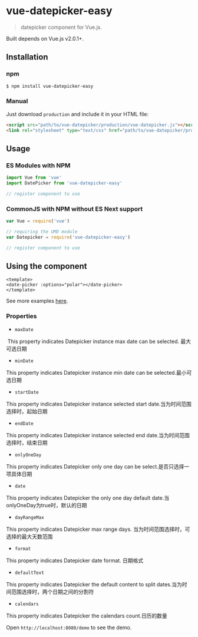 # vue-datepicker-easy

> datepicker component for Vue.js.

Built depends on Vue.js v2.0.1+.

## Installation

### npm

```bash
$ npm install vue-datepicker-easy
```

### Manual

Just download `production` and include it in your HTML file:

```html
<script src="path/to/vue-datepicker/production/vue-datepicker.js"></script>
<link rel="stylesheet" type="text/css" href="path/to/vue-datepicker/production/dateRange.css">
```

## Usage

### ES Modules with NPM

```js
import Vue from 'vue'
import DatePicker from 'vue-datepicker-easy'

// register component to use
```

### CommonJS with NPM without ES Next support

```js
var Vue = require('vue')

// requiring the UMD module
var Datepicker = require('vue-datepicker-easy')

// register component to use
```

## Using the component

```vue
<template>
<date-picker :options="polar"></date-picker>
</template>

```

See more examples [here](https://github.com/zhangchy/vuejs-datepicker/tree/master/demo).

### Properties

* `maxDate`

  This property indicates Datepicker instance max date can be selected. 最大可选日期

* `minDate`

This property indicates Datepicker instance min date can be selected.最小可选日期

* `startDate`

This property indicates Datepicker instance selected start date.当为时间范围选择时，起始日期

* `endDate`

This property indicates Datepicker instance selected end date.当为时间范围选择时，结束日期

* `onlyOneDay`

This property indicates Datepicker only one day can be select.是否只选择一项具体日期

* `date`

This property indicates Datepicker the only one day default date.当onlyOneDay为true时，默认的日期

* `dayRangeMax`

This property indicates Datepicker max range days. 当为时间范围选择时，可选择的最大天数范围

* `format`

This property indicates Datepicker date format. 日期格式

* `defaultText`

This property indicates Datepicker the default content to split dates.当为时间范围选择时，两个日期之间的分割符

* `calendars`

This property indicates Datepicker the calendars count.日历的数量

Open `http://localhost:8080/demo` to see the demo.
